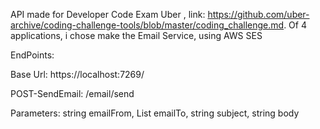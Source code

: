 API made for Developer Code Exam Uber , link: https://github.com/uber-archive/coding-challenge-tools/blob/master/coding_challenge.md.
Of 4 applications, i chose make the Email Service, using AWS SES 

EndPoints:

Base Url: https://localhost:7269/

POST-SendEmail: /email/send

Parameters: string emailFrom, List<string> emailTo, string subject, string body







